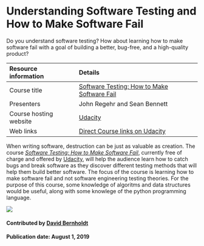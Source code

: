 # Understanding Software Testing and How to Make Software Fail


Do you understand software testing? How about learning how to make software fail with a goal of building a better, bug-free, and a high-quality product?


Resource information | Details 
:--- | :--- 
Course title  | [Software Testing: How to Make Software Fail](https://www.udacity.com/course/software-testing--cs258)
Presenters | John Regehr and Sean Bennett
Course hosting website | [Udacity](https://www.udacity.com/)
Web links | [Direct Course links on Udacity](https://www.udacity.com/course/software-testing--cs258)


When writing software, destruction can be just as valuable as creation. The course *[Software Testing: How to Make Software Fail](https://www.udacity.com/course/software-testing--cs258)*, currently free of charge and offered by [Udacity](https://www.udacity.com/), will help the audience learn how to catch bugs and break software as they discover different testing methods that will help them build better software. The focus of the course is learning how to make software fail and not software engineering testing theories. For the purpose of this course, some knowledge of algoritms and data structures would be useful, along with some knowlege of the python programming language.

<img src='https://github.com/betterscientificsoftware/images/raw/master/Logo-class-udacity.png' class='logo' />

#### Contributed by [David Bernholdt](http://github.com/bernhold)

#### Publication date: August 1, 2019

<!---
Publish: yes
Categories: Reliability, skills
Topics: testing
Tags: training, video
Level: 2
Prerequisites: defaults
Aggregate: none
--->

